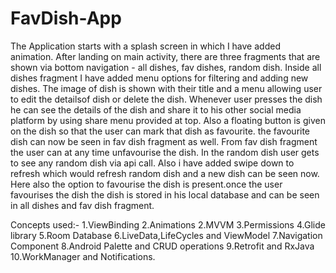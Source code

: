 # FavDish-App
The Application starts with a splash screen in which I have added animation. After landing on main activity, there are three fragments that are shown via bottom navigation - all dishes, fav dishes, random dish. Inside all dishes fragment I have added menu options for filtering and adding new dishes. The image of dish is shown with their title and a menu allowing user to edit the detailsof dish or delete the dish. Whenever user presses the dish he can see the details of the dish and share it to his other social media platform by using share menu provided at top. Also a floating button is given on the dish so that the user can mark that dish as favourite. the favourite dish can now be seen in fav dish fragment as well. From fav dish fragment the user can at any time unfavourise the dish. In the random dish user gets to see any random dish via api call. Also i have added swipe down to refresh which would refresh random dish and a new dish can be seen now. Here also the option to favourise the dish is present.once the user favourises the dish the dish is stored in his local database and can be seen in all dishes and fav dish fragment.

Concepts used:-
1.ViewBinding
2.Animations
2.MVVM
3.Permissions
4.Glide library
5.Room Database
6.LiveData,LifeCycles and ViewModel
7.Navigation Component
8.Android Palette and CRUD operations
9.Retrofit and RxJava
10.WorkManager and Notifications.
